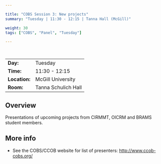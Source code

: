```yaml
---

title: "COBS Session 3: New projects"
summary: "Tuesday | 11:30 - 12:15 | Tanna Hall (McGill)"

weight: 30
tags: ["COBS", "Panel", "Tuesday"]

---
```


<br>

| | |
| - | - |
| **Day:** | Tuesday |
| **Time:** | 11:30 - 12:15 |
| **Location:** | McGill University |
| **Room:** | Tanna Schulich Hall |

## Overview

Presentations of upcoming projects from CIRMMT, OICRM and BRAMS student members.

## More info

- See the COBS/CCOB website for list of presenters: http://www.ccob-cobs.org/
